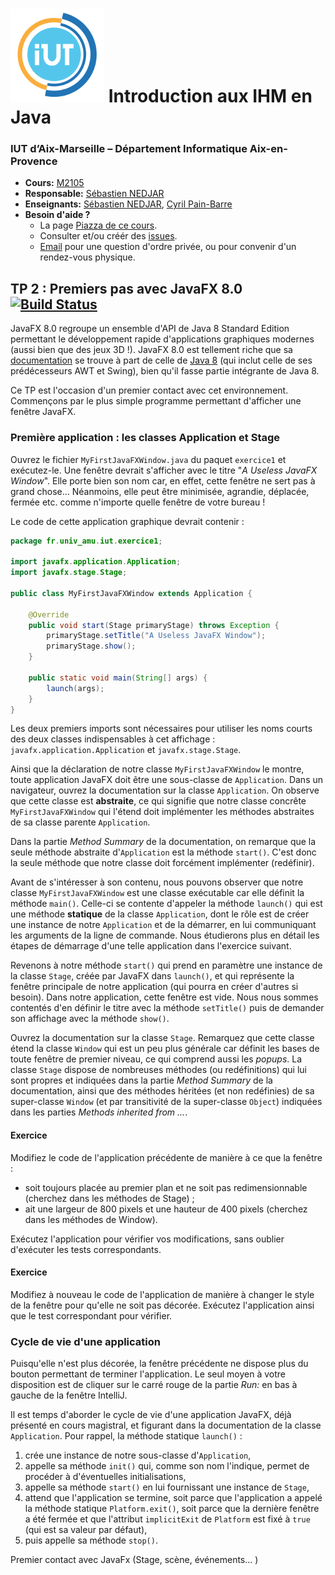 # <img src="https://raw.githubusercontent.com/IUTInfoAix-M2105/Syllabus/master/assets/logo.png" alt="class logo" class="logo"/> Introduction aux IHM en Java 

### IUT d’Aix-Marseille – Département Informatique Aix-en-Provence

* **Cours:** [M2105](http://cache.media.enseignementsup-recherche.gouv.fr/file/25/09/7/PPN_INFORMATIQUE_256097.pdf)
* **Responsable:** [Sébastien NEDJAR](mailto:sebastien.nedjar@univ-amu.fr)
* **Enseignants:** [Sébastien NEDJAR](mailto:sebastien.nedjar@univ-amu.fr), [Cyril Pain-Barre](mailto:cyril.pain-barre@univ-amu.fr)
* **Besoin d'aide ?**
    * La page [Piazza de ce cours](https://piazza.com/univ-amu.fr/spring2017/m2105/home).
    * Consulter et/ou créér des [issues](https://github.com/IUTInfoAix-M2105/tp1/issues).
    * [Email](mailto:sebastien.nedjar@univ-amu.fr) pour une question d'ordre privée, ou pour convenir d'un rendez-vous physique.

## TP 2 : Premiers pas avec JavaFX 8.0 [![Build Status](https://travis-ci.org/IUTInfoAix-M2105/tp2.svg?branch=master)](https://travis-ci.org/IUTInfoAix-M2105/tp2-bashelier)

JavaFX 8.0 regroupe un ensemble d'API de Java 8 Standard Edition permettant le développement rapide d'applications graphiques modernes (aussi bien que des jeux 3D !).
JavaFX 8.0 est tellement riche que sa [documentation](https://docs.oracle.com/javase/8/javafx/api/toc.htm) se trouve à part de celle de 
[Java 8](https://docs.oracle.com/javase/8/docs/api/index.html?overview-summary.html) (qui inclut celle de ses prédécesseurs AWT et Swing), bien qu'il fasse partie intégrante de Java 8.

Ce TP est l'occasion d'un premier contact avec cet environnement.
Commençons par le plus simple programme permettant d'afficher une fenêtre JavaFX.

### Première application : les classes Application et Stage

Ouvrez le fichier `MyFirstJavaFXWindow.java` du paquet `exercice1` et exécutez-le.
Une fenêtre devrait s'afficher avec le titre "*A Useless JavaFX Window*".
Elle porte bien son nom car, en effet, cette fenêtre ne sert pas à grand chose...
Néanmoins, elle peut être minimisée, agrandie, déplacée, fermée etc. comme n'importe quelle fenêtre de votre bureau !

Le code de cette application graphique devrait contenir :

```java
package fr.univ_amu.iut.exercice1;

import javafx.application.Application;
import javafx.stage.Stage;

public class MyFirstJavaFXWindow extends Application {

    @Override
    public void start(Stage primaryStage) throws Exception {
        primaryStage.setTitle("A Useless JavaFX Window");
        primaryStage.show();
    }

    public static void main(String[] args) {
        launch(args);
    }
}
```

Les deux premiers imports sont nécessaires pour utiliser les noms courts 
des deux classes indispensables à cet affichage : `javafx.application.Application` et `javafx.stage.Stage`.

Ainsi que la déclaration de notre classe `MyFirstJavaFXWindow` le montre, toute application JavaFX doit être une sous-classe de `Application`.
Dans un navigateur, ouvrez la documentation sur la classe ``Application``. 
On observe que cette classe est **abstraite**, ce qui signifie que notre classe concrête ``MyFirstJavaFXWindow`` qui l'étend doit implémenter 
les méthodes abstraites de sa classe parente ``Application``.

Dans la partie *Method Summary* de la documentation, on remarque que la seule méthode abstraite d'``Application`` est la méthode ``start()``. 
C'est donc la seule méthode que notre classe doit forcément implémenter (redéfinir).

Avant de s'intéresser à son contenu, nous pouvons observer que notre classe ``MyFirstJavaFXWindow`` est une classe exécutable car elle définit la méthode ``main()``.
Celle-ci se contente d'appeler la méthode ``launch()`` qui est une méthode **statique** de la classe ``Application``, dont le rôle est de créer une instance de notre ``Application`` et de la démarrer, 
en lui communiquant les arguments de la ligne de commande.
Nous étudierons plus en détail les étapes de démarrage d'une telle application dans l'exercice suivant.

Revenons à notre méthode ``start()`` qui prend en paramètre une instance de la classe ``Stage``, créée par JavaFX dans ``launch()``, 
et qui représente la fenêtre principale de notre application (qui pourra en créer d'autres si besoin).
Dans notre application, cette fenêtre est vide.
Nous nous sommes contentés d'en définir le titre avec la méthode ``setTitle()`` puis de demander son affichage avec la méthode ``show()``.

Ouvrez la documentation sur la classe ``Stage``. 
Remarquez que cette classe étend la classe ``Window`` qui est un peu plus générale car définit les bases de toute fenêtre de premier niveau, ce qui comprend aussi les *popups*.
La classe ``Stage`` dispose de nombreuses méthodes (ou redéfinitions) qui lui sont propres et indiquées dans la partie *Method Summary* de la documentation, 
ainsi que des méthodes héritées (et non redéfinies) de sa super-classe ``Window`` (et par transitivité de la super-classe ``Object``) indiquées dans les parties *Methods inherited from ...*.

#### Exercice

Modifiez le code de l'application précédente de manière à ce que la fenêtre :
* soit toujours placée au premier plan et ne soit pas redimensionnable (cherchez dans les méthodes de Stage) ;
* ait une largeur de 800 pixels et une hauteur de 400 pixels (cherchez dans les méthodes de Window).

Exécutez l'application pour vérifier vos modifications, sans oublier d'exécuter les tests correspondants.

#### Exercice

Modifiez à nouveau le code de l'application de manière à changer le style de la fenêtre pour qu'elle ne soit pas décorée.
Exécutez l'application ainsi que le test correspondant pour vérifier.


### Cycle de vie d'une application

Puisqu'elle n'est plus décorée, la fenêtre précédente ne dispose plus du bouton permettant de terminer l'application.
Le seul moyen à votre disposition est de cliquer sur le carré rouge de la partie *Run:* en bas à gauche de la fenêtre IntelliJ.

Il est temps d'aborder le cycle de vie d'une application JavaFX, déjà présenté en cours magistral, et figurant dans la 
documentation de la classe ``Application``.
Pour rappel, la méthode statique ``launch()`` :
  1. crée une instance de notre sous-classe d'``Application``,
  2. appelle sa méthode ``init()`` qui, comme son nom l'indique, permet de procéder à d'éventuelles initialisations,
  3. appelle sa méthode ``start()`` en lui fournissant une instance de ``Stage``,
  4. attend que l'application se termine, soit parce que l'application a appelé la méthode statique ``Platform.exit()``, soit parce que la dernière fenêtre a été fermée et que l'attribut ``implicitExit`` de ``Platform`` est fixé à ``true`` (qui est sa valeur par défaut),
  5. puis appelle sa méthode ``stop()``.








Premier contact avec JavaFx (Stage, scène, événements... )
